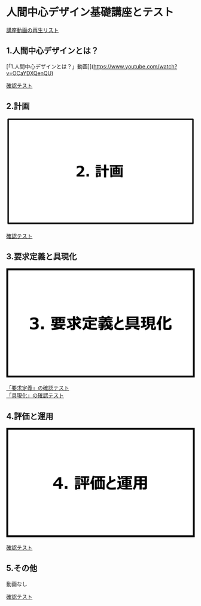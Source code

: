 # 人間中心デザイン基礎講座とテスト

[講座動画の再生リスト](https://www.youtube.com/watch?v=OCaYDXQenQU&list=PL0izjMLvC3nPKLqlFdeLuI0MkM6VMmVUS)

## 1.人間中心デザインとは？

[「1.人間中心デザインとは？」動画]](https://www.youtube.com/watch?v=OCaYDXQenQU)

[確認テスト](1_WhatsHCD.md)

## 2.計画

[![2.計画](images/2_Plan.png)](https://www.youtube.com/watch?v=S0S0sQFYgd0)

<a href="2_Plan.md" target=”_blank”>確認テスト</a>

## 3.要求定義と具現化

[![3.要求定義と具現化](images/3_ReqDefEmbodiment.png)](https://www.youtube.com/watch?v=WhUHXkLWYLc)

<a href="3_ReqDef.md" target=”_blank”>「要求定義」の確認テスト</a>
<br>
<a href="4_Embodiment.md" target=”_blank”>「具現化」の確認テスト</a>

## 4.評価と運用

[![4.評価と運用](images/4_Eval&Ope.png)](https://www.youtube.com/watch?v=VzGbtbPmyaY)

<a href="5_Eval&Ope.md" target=”_blank”>確認テスト</a>

## 5.その他

動画なし<br>

<a href="6_Other.md" target=”_blank”>確認テスト</a>
